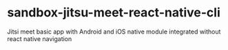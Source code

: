 # sandbox-jitsu-meet-react-native-cli
Jitsi meet basic app with Android and iOS native module integrated without react native navigation
